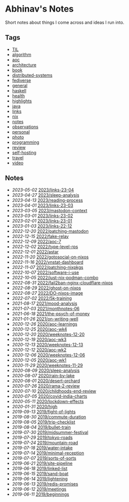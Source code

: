 # Abhinav's Notes

Short notes about things I come across and ideas I run into.

## Tags

- [TIL](/tags/TIL)
- [algorithm](/tags/algorithm)
- [aoc](/tags/aoc)
- [architecture](/tags/architecture)
- [book](/tags/book)
- [distributed-systems](/tags/distributed-systems)
- [fediverse](/tags/fediverse)
- [general](/tags/general)
- [haskell](/tags/haskell)
- [health](/tags/health)
- [highlights](/tags/highlights)
- [java](/tags/java)
- [links](/tags/links)
- [nix](/tags/nix)
- [notes](/tags/notes)
- [observations](/tags/observations)
- [personal](/tags/personal)
- [photo](/tags/photo)
- [programming](/tags/programming)
- [review](/tags/review)
- [self-hosting](/tags/self-hosting)
- [travel](/tags/travel)
- [video](/tags/video)

## Notes

- *2023-05-02* [2023/links-23-04](/2023/links-23-04)
- *2023-04-27* [2023/sleep-analysis](/2023/sleep-analysis)
- *2023-04-13* [2023/reading-process](/2023/reading-process)
- *2023-04-01* [2023/links-23-03](/2023/links-23-03)
- *2023-03-05* [2023/mastodon-context](/2023/mastodon-context)
- *2023-03-01* [2023/links-23-02](/2023/links-23-02)
- *2023-02-01* [2023/links-23-01](/2023/links-23-01)
- *2023-01-03* [2023/links-22-12](/2023/links-22-12)
- *2022-12-20* [2022/patching-mastodon](/2022/patching-mastodon)
- *2022-12-15* [2022/fake-relay](/2022/fake-relay)
- *2022-12-09* [2022/aoc-7](/2022/aoc-7)
- *2022-12-02* [2022/type-level-rps](/2022/type-level-rps)
- *2022-12-01* [2022/astar](/2022/astar)
- *2022-11-20* [2022/gotosocial-on-nixos](/2022/gotosocial-on-nixos)
- *2022-11-16* [2022/vnstat-dashboard](/2022/vnstat-dashboard)
- *2022-11-07* [2022/patching-nixpkgs](/2022/patching-nixpkgs)
- *2022-10-07* [2022/software-i-use](/2022/software-i-use)
- *2022-10-05* [2022/just-nix-podman-combo](/2022/just-nix-podman-combo)
- *2022-08-31* [2022/fail2ban-nginx-cloudflare-nixos](/2022/fail2ban-nginx-cloudflare-nixos)
- *2022-08-29* [2022/ghost-on-nixos](/2022/ghost-on-nixos)
- *2022-08-27* [2022/DO-nixos-image](/2022/DO-nixos-image)
- *2022-07-02* [2022/5k-training](/2022/5k-training)
- *2021-08-17* [2021/mood-analysis](/2021/mood-analysis)
- *2021-07-03* [2021/monthnotes-06](/2021/monthnotes-06)
- *2021-06-18* [2021/the-psych-of-money](/2021/the-psych-of-money)
- *2021-01-26* [2021/on-writing-well](/2021/on-writing-well)
- *2020-12-26* [2020/aoc-learnings](/2020/aoc-learnings)
- *2020-12-25* [2020/aoc-wk4](/2020/aoc-wk4)
- *2020-12-20* [2020/weeknotes-12-20](/2020/weeknotes-12-20)
- *2020-12-19* [2020/aoc-wk3](/2020/aoc-wk3)
- *2020-12-13* [2020/weeknotes-12-13](/2020/weeknotes-12-13)
- *2020-12-12* [2020/aoc-wk2](/2020/aoc-wk2)
- *2020-12-06* [2020/weeknotes-12-06](/2020/weeknotes-12-06)
- *2020-12-05* [2020/aoc-wk1](/2020/aoc-wk1)
- *2020-11-29* [2020/weeknotes-11-29](/2020/weeknotes-11-29)
- *2020-08-09* [2020/sleep-analysis](/2020/sleep-analysis)
- *2020-08-07* [2020/rain-by-lake](/2020/rain-by-lake)
- *2020-08-01* [2020/desert-orchard](/2020/desert-orchard)
- *2020-07-26* [2020/rama-2-review](/2020/rama-2-review)
- *2020-07-10* [2020/childhoods-end-review](/2020/childhoods-end-review)
- *2020-07-05* [2020/covid-india-charts](/2020/covid-india-charts)
- *2020-05-11* [2020/lockdown-effects](/2020/lockdown-effects)
- *2020-01-31* [2020/high](/2020/high)
- *2019-09-13* [2019/fight-of-lights](/2019/fight-of-lights)
- *2019-08-30* [2019/commute-duration](/2019/commute-duration)
- *2019-08-05* [2019/trip-checklist](/2019/trip-checklist)
- *2019-08-04* [2019/bullet-train](/2019/bullet-train)
- *2019-07-30* [2019/midsummer-festival](/2019/midsummer-festival)
- *2019-07-29* [2019/tokyo-roads](/2019/tokyo-roads)
- *2019-07-24* [2019/mountain-road](/2019/mountain-road)
- *2019-07-18* [2019/water-intake](/2019/water-intake)
- *2019-07-14* [2019/minimal-reception](/2019/minimal-reception)
- *2019-07-07* [2019/sorts-of-sorts](/2019/sorts-of-sorts)
- *2019-06-21* [2019/site-pipeline](/2019/site-pipeline)
- *2019-06-18* [2019/linked-list](/2019/linked-list)
- *2019-06-15* [2019/sand-boat](/2019/sand-boat)
- *2019-06-14* [2019/lightening](/2019/lightening)
- *2019-06-13* [2019/redis-promises](/2019/redis-promises)
- *2019-06-12* [2019/meetings](/2019/meetings)
- *2019-06-11* [2019/beginnings](/2019/beginnings)
